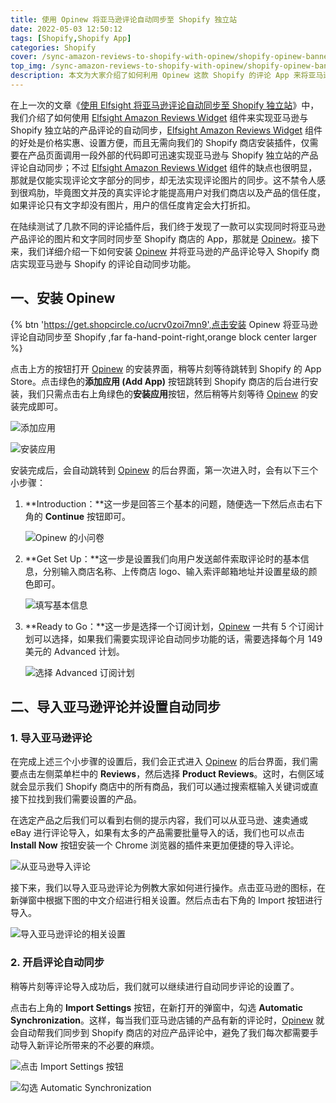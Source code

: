 ```yaml
---
title: 使用 Opinew 将亚马逊评论自动同步至 Shopify 独立站
date: 2022-05-03 12:50:12
tags: [Shopify,Shopify App]
categories: Shopify
cover: /sync-amazon-reviews-to-shopify-with-opinew/shopify-opinew-banner.jpg
top_img: /sync-amazon-reviews-to-shopify-with-opinew/shopify-opinew-banner.jpg
description: 本文为大家介绍了如何利用 Opinew 这款 Shopify 的评论 App 来将亚马逊产品的评论自动同步至 Shopify 独立站。
---
```


在上一次的文章《[使用 Elfsight 将亚马逊评论自动同步至 Shopify 独立站](https://b2cstory.com/sync-amazon-reviews-to-shopify-with-elfsight/)》中，我们介绍了如何使用 [Elfsight Amazon Reviews Widget](https://elfsight.com?ref=4894363b-e0a4-4bec-b152-292eebbba4e2) 组件来实现亚马逊与 Shopify 独立站的产品评论的自动同步，[Elfsight Amazon Reviews Widget](https://elfsight.com?ref=4894363b-e0a4-4bec-b152-292eebbba4e2) 组件的好处是价格实惠、设置方便，而且无需向我们的 Shopify 商店安装插件，仅需要在产品页面调用一段外部的代码即可迅速实现亚马逊与 Shopify 独立站的产品评论自动同步；不过 [Elfsight Amazon Reviews Widget](https://elfsight.com?ref=4894363b-e0a4-4bec-b152-292eebbba4e2) 组件的缺点也很明显，那就是仅能实现评论文字部分的同步，却无法实现评论图片的同步。这不禁令人感到很鸡肋，毕竟图文并茂的真实评论才能提高用户对我们商店以及产品的信任度，如果评论只有文字却没有图片，用户的信任度肯定会大打折扣。

在陆续测试了几款不同的评论插件后，我们终于发现了一款可以实现同时将亚马逊产品评论的图片和文字同时同步至 Shopify 商店的 App，那就是 [Opinew](https://get.shopcircle.co/ucrv0zoi7mn9)。接下来，我们详细介绍一下如何安装 [Opinew](https://get.shopcircle.co/ucrv0zoi7mn9) 并将亚马逊的产品评论导入 Shopify 商店实现亚马逊与 Shopify 的评论自动同步功能。

 ## 一、安装 Opinew

{% btn 'https://get.shopcircle.co/ucrv0zoi7mn9',点击安装 Opinew 将亚马逊评论自动同步至 Shopify ,far fa-hand-point-right,orange block center larger %}

点击上方的按钮打开 [Opinew](https://get.shopcircle.co/ucrv0zoi7mn9) 的安装界面，稍等片刻等待跳转到 Shopify 的 App Store。点击绿色的**添加应用 (Add App)** 按钮跳转到 Shopify 商店的后台进行安装，我们只需点击右上角绿色的**安装应用**按钮，然后稍等片刻等待 [Opinew](https://get.shopcircle.co/ucrv0zoi7mn9) 的安装完成即可。

![添加应用](/sync-amazon-reviews-to-shopify-with-opinew/opinew-add-app-to-shopify.jpg)

![安装应用](/sync-amazon-reviews-to-shopify-with-opinew/install-opinew-to-shopify-store.jpg)

安装完成后，会自动跳转到 [Opinew](https://get.shopcircle.co/ucrv0zoi7mn9) 的后台界面，第一次进入时，会有以下三个小步骤：

1. **Introduction：**这一步是回答三个基本的问题，随便选一下然后点击右下角的 **Continue** 按钮即可。

   ![Opinew 的小问卷](/sync-amazon-reviews-to-shopify-with-opinew/opinew-introduction.jpg)

2. **Get Set Up：**这一步是设置我们向用户发送邮件索取评论时的基本信息，分别输入商店名称、上传商店 logo、输入索评邮箱地址并设置星级的颜色即可。

   ![填写基本信息](/sync-amazon-reviews-to-shopify-with-opinew/opinew-get-set-up.jpg)

3. **Ready to Go：**这一步是选择一个订阅计划，[Opinew](https://get.shopcircle.co/ucrv0zoi7mn9) 一共有 5 个订阅计划可以选择，如果我们需要实现评论自动同步功能的话，需要选择每个月 149 美元的 Advanced 计划。

   ![选择 Advanced 订阅计划](/sync-amazon-reviews-to-shopify-with-opinew/opinew-select-a-plan.jpg)

## 二、导入亚马逊评论并设置自动同步

### 1. 导入亚马逊评论

在完成上述三个小步骤的设置后，我们会正式进入 [Opinew](https://get.shopcircle.co/ucrv0zoi7mn9) 的后台界面，我们需要点击左侧菜单栏中的 **Reviews**，然后选择 **Product Reviews**。这时，右侧区域就会显示我们 Shopify 商店中的所有商品，我们可以通过搜索框输入关键词或直接下拉找到我们需要设置的产品。

在选定产品之后我们可以看到右侧的提示内容，我们可以从亚马逊、速卖通或 eBay 进行评论导入，如果有太多的产品需要批量导入的话，我们也可以点击 **Install Now** 按钮安装一个 Chrome 浏览器的插件来更加便捷的导入评论。

![从亚马逊导入评论](/sync-amazon-reviews-to-shopify-with-opinew/opinew-import-reviews-from-amazon.jpg)

接下来，我们以导入亚马逊评论为例教大家如何进行操作。点击亚马逊的图标，在新弹窗中根据下图的中文介绍进行相关设置。然后点击右下角的 Import 按钮进行导入。

![导入亚马逊评论的相关设置](/sync-amazon-reviews-to-shopify-with-opinew/opinew-import-settings.jpg)

### 2. 开启评论自动同步

稍等片刻等评论导入成功后，我们就可以继续进行自动同步评论的设置了。

点击右上角的 **Import Settings** 按钮，在新打开的弹窗中，勾选  **Automatic Synchronization**。这样，每当我们亚马逊店铺的产品有新的评论时，[Opinew](https://get.shopcircle.co/ucrv0zoi7mn9) 就会自动帮我们同步到 Shopify 商店的对应产品评论中，避免了我们每次都需要手动导入新评论所带来的不必要的麻烦。

![点击 Import Settings 按钮](/sync-amazon-reviews-to-shopify-with-opinew/opinew-click-import-settings.jpg)

![勾选 Automatic Synchronization](/sync-amazon-reviews-to-shopify-with-opinew/opinew-select-automatic-synchronization.jpg)
